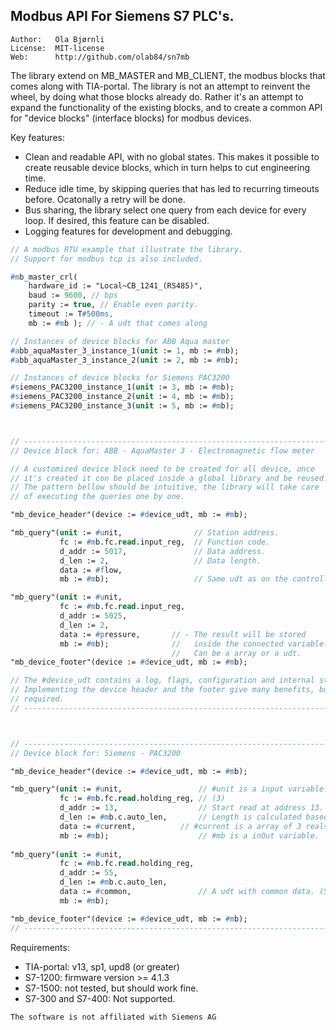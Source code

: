 Modbus API For Siemens S7 PLC's.
---------------------------------------------

```
Author:   Ola Bjørnli
License:  MIT-license
Web:      http://github.com/olab84/sn7mb
```

The library extend on MB_MASTER and MB_CLIENT, the modbus blocks that comes along with TIA-portal. The library is not an attempt to reinvent the wheel, by doing what those blocks already do. Rather it's an attempt to expand the functionality of the existing blocks, and to create a common API for "device blocks" (interface blocks) for modbus devices.

Key features:
 - Clean and readable API, with no global states. This makes it possible to create reusable device blocks, which in turn helps to cut engineering time.
 - Reduce idle time, by skipping queries that has led to recurring timeouts before. Ocatonally a retry will be done.
 - Bus sharing, the library select one query from each device for every loop. If desired, this feature can be disabled.
 - Logging features for development and debugging.
 

```pascal
// A modbus RTU example that illustrate the library. 
// Support for modbus tcp is also included.

#mb_master_crl(
    hardware_id := "Local~CB_1241_(RS485)", 
    baud := 9600, // bps
    parity := true, // Enable even parity.
    timeout := T#500ms,       
    mb := #mb ); // - A udt that comes along 

// Instances of device blocks for ABB Aqua master 
#abb_aquaMaster_3_instance_1(unit := 1, mb := #mb);
#abb_aquaMaster_3_instance_2(unit := 2, mb := #mb);

// Instances of device blocks for Siemens PAC3200 
#siemens_PAC3200_instance_1(unit := 3, mb := #mb);
#siemens_PAC3200_instance_2(unit := 4, mb := #mb);
#siemens_PAC3200_instance_3(unit := 5, mb := #mb);



// -----------------------------------------------------------------------
// Device block for: ABB - AquaMaster 3 - Electromagnetic flow meter

// A customized device block need to be created for all device, once
// it's created it con be placed inside a global library and be reused.
// The pattern bellow should be intuitive, the library will take care
// of executing the queries one by one.

"mb_device_header"(device := #device_udt, mb := #mb);

"mb_query"(unit := #unit,                // Station address.
           fc := #mb.fc.read.input_reg,  // Function code.
           d_addr := 5017,               // Data address.
           d_len := 2,                   // Data length.
           data := #flow,                
           mb := #mb);                   // Same udt as on the controller.

"mb_query"(unit := #unit,
           fc := #mb.fc.read.input_reg,  
           d_addr := 5025,
           d_len := 2,
           data := #pressure,       // - The result will be stored 		   
           mb := #mb);              //   inside the connected variable.
		                            //   Can be a array or a udt. 
"mb_device_footer"(device := #device_udt, mb := #mb);

// The #device_udt contains a log, flags, configuration and internal states.
// Implementing the device header and the footer give many benefits, but isn't
// required.
// -----------------------------------------------------------------------



// -----------------------------------------------------------------------
// Device block for: Siemens - PAC3200

"mb_device_header"(device := #device_udt, mb := #mb);

"mb_query"(unit := #unit,                 // #unit is a input variable.
           fc := #mb.fc.read.holding_reg, // (3)
           d_addr := 13,                  // Start read at address 13.
           d_len := #mb.c.auto_len,       // Length is calculated based on the size (bytes) of "data".
           data := #current,		  // #current is a array of 3 reals. (See data sheet of device)
           mb := #mb);                    // #mb is a inOut variable.
                                          
"mb_query"(unit := #unit,                 
           fc := #mb.fc.read.holding_reg, 
           d_addr := 55,                  
           d_len := #mb.c.auto_len,       
           data := #common,               // A udt with common data. (See data sheet of device)
           mb := #mb);

"mb_device_footer"(device := #device_udt, mb := #mb);
// -----------------------------------------------------------------------
```
   
Requirements:
 - TIA-portal: v13, sp1, upd8 (or greater)
 - S7-1200: firmware version >= 4.1.3
 - S7-1500: not tested, but should work fine.
 - S7-300 and S7-400: Not supported.

```
The software is not affiliated with Siemens AG
```  
